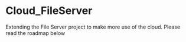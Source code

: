 # Cloud_FileServer
Extending the File Server project to make more use of the cloud. Please read the roadmap below
